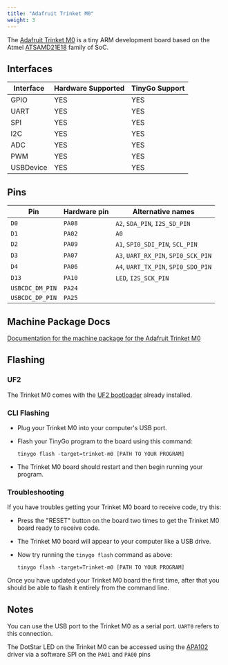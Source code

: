 ```yaml
---
title: "Adafruit Trinket M0"
weight: 3
---
```


The [Adafruit Trinket M0](https://www.adafruit.com/product/3500) is a tiny ARM development board based on the Atmel [ATSAMD21E18](https://www.microchip.com/wwwproducts/en/ATSAMD21E18) family of SoC.

## Interfaces

| Interface | Hardware Supported | TinyGo Support |
| --------- | ------------- | ----- |
| GPIO      | YES | YES |
| UART      | YES | YES |
| SPI       | YES | YES |
| I2C       | YES | YES |
| ADC       | YES | YES |
| PWM       | YES | YES |
| USBDevice | YES | YES |

## Pins

| Pin               | Hardware pin | Alternative names |
| ----------------- | ------------ | ----------------- |
| `D0`              | `PA08`       | `A2`, `SDA_PIN`, `I2S_SD_PIN` |
| `D1`              | `PA02`       | `A0`              |
| `D2`              | `PA09`       | `A1`, `SPI0_SDI_PIN`, `SCL_PIN` |
| `D3`              | `PA07`       | `A3`, `UART_RX_PIN`, `SPI0_SCK_PIN` |
| `D4`              | `PA06`       | `A4`, `UART_TX_PIN`, `SPI0_SDO_PIN` |
| `D13`             | `PA10`       | `LED`, `I2S_SCK_PIN` |
| `USBCDC_DM_PIN`   | `PA24`       |                   |
| `USBCDC_DP_PIN`   | `PA25`       |                   |

## Machine Package Docs

[Documentation for the machine package for the Adafruit Trinket M0](../machine/trinket-m0)

## Flashing

### UF2

The Trinket M0 comes with the [UF2 bootloader](https://github.com/Microsoft/uf2) already installed.

### CLI Flashing

- Plug your Trinket M0 into your computer's USB port.
- Flash your TinyGo program to the board using this command:

    ```shell
    tinygo flash -target=trinket-m0 [PATH TO YOUR PROGRAM]
    ```

- The Trinket M0 board should restart and then begin running your program.

### Troubleshooting

If you have troubles getting your Trinket M0 board to receive code, try this:

- Press the "RESET" button on the board two times to get the Trinket M0 board ready to receive code.
- The Trinket M0 board will appear to your computer like a USB drive.
- Now try running the `tinygo flash` command as above:

    ```shell
    tinygo flash -target=Trinket-m0 [PATH TO YOUR PROGRAM]
    ```

Once you have updated your Trinket M0 board the first time, after that you should be able to flash it entirely from the command line.

## Notes

You can use the USB port to the Trinket M0 as a serial port. `UART0` refers to this connection.

The DotStar LED on the Trinket M0 can be accessed using the [APA102](https://pkg.go.dev/tinygo.org/x/drivers/apa102) driver via a software SPI on the `PA01` and `PA00` pins
